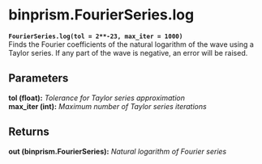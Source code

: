 # binprism.FourierSeries.log
**`FourierSeries.log(tol = 2**-23, max_iter = 1000)`** <br />
Finds the Fourier coefficients of the natural logarithm of the wave using a Taylor series. If any part of the wave is negative, an error will be raised.
## Parameters
**tol (float):** *Tolerance for Taylor series approximation* <br />
**max_iter (int):** *Maximum number of Taylor series iterations*
## Returns
**out (binprism.FourierSeries):** *Natural logarithm of Fourier series*
